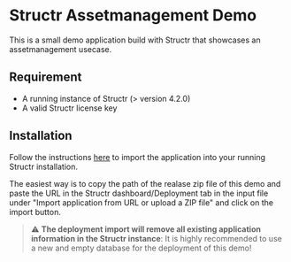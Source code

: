 # Structr Assetmanagement Demo

This is a small demo application build with Structr that showcases an assetmanagement usecase.

## Requirement

- A running instance of Structr (> version 4.2.0)
- A valid Structr license key

## Installation

Follow the instructions [here](https://docs.structr.com/docs/fundamental-concepts?highlight=Deployment%20Import#deployment-import) to import the application into your running Structr installation. 

The easiest way is to copy the path of the realase zip file of this demo and paste the URL in the Structr dashboard/Deployment tab in the input file under "Import application from URL or upload a ZIP file" and click on the import button.

> :warning: **The deployment import will remove all existing application information in the Structr instance**: It is highly recommended to use a new and empty database for the deployment of this demo!
